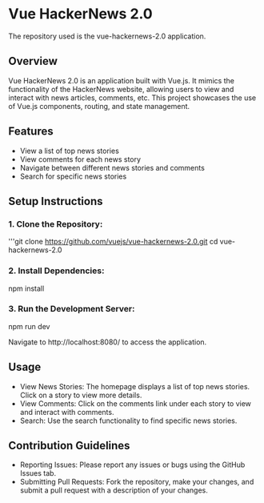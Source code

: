 # Vue HackerNews 2.0

The repository used is the vue-hackernews-2.0 application.

## Overview

Vue HackerNews 2.0 is an application built with Vue.js. It mimics the functionality of the HackerNews website, allowing users to view and interact with news articles, comments, etc. This project showcases the use of Vue.js components, routing, and state management.

## Features

  - View a list of top news stories
  - View comments for each news story
  - Navigate between different news stories and comments
  - Search for specific news stories

## Setup Instructions

### 1. Clone the Repository:

'''git clone https://github.com/vuejs/vue-hackernews-2.0.git
cd vue-hackernews-2.0

### 2. Install Dependencies:

npm install

### 3. Run the Development Server:

npm run dev

  Navigate to http://localhost:8080/ to access the application.

## Usage

  - View News Stories: The homepage displays a list of top news stories. Click on a story to view more details.
  - View Comments: Click on the comments link under each story to view and interact with comments.
  - Search: Use the search functionality to find specific news stories.

## Contribution Guidelines

  - Reporting Issues: Please report any issues or bugs using the GitHub Issues tab.
  - Submitting Pull Requests: Fork the repository, make your changes, and submit a pull request with a description of your changes.
